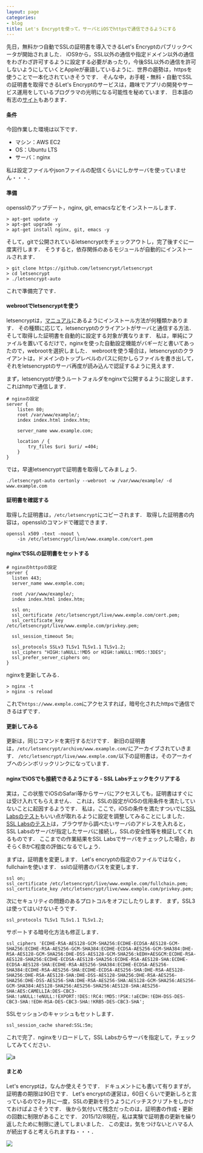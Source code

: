 ```yaml
---
layout: page
categories:
- blog
title: Let's Encryptを使って，サーバとiOSでhttpsで通信できるようにする
---
```


先日，無料かつ自動でSSLの証明書を導入できるLet's Encryptのパブリックベータが開始されました．
iOS9から，SSL以外の通信や指定ドメイン以外の通信をわざわざ許可するように設定する必要があったり，今後SSL以外の通信を許可しないようにしていくとAppleが豪語しているように．世界の趨勢は，httpsを使うことで一本化されていきそうです．
そんな中，お手軽・無料・自動でSSLの証明書を取得できるLet's Encryptのサービスは，趣味でアプリの開発やサービス運用をしているプログラマの光明になる可能性を秘めています．
日本語の有志の[サイト](https://letsencrypt.jp)もあります．

#### 条件
今回作業した環境は以下です．

 * マシン：AWS EC2
 * OS：Ubuntu LTS
 * サーバ：nginx

私は設定ファイルやjsonファイルの配信くらいにしかサーバを使っていません・・・．

#### 準備
opensslのアップデート，nginx, git, emacsなどをインストールします．

    > apt-get update -y
    > apt-get upgrade -y
    > apt-get install nginx, git, emacs -y
    
そして，gitで公開されているletsencryptをチェックアウトし，完了後すぐに一度実行します．
そうすると，依存関係のあるモジュールが自動的にインストールされます．

    > git clone https://github.com/letsencrypt/letsencrypt
    > cd letsencrypt
    > ./letsencrypt-auto

これで準備完了です．

#### webrootでletsencryptを使う
letsencryptは，[マニュアル](https://letsencrypt.readthedocs.org/en/latest/using.html#installation)にあるようにインストール方法が何種類かあります．
その種類に応じて，letsencryptのクライアントがサーバと通信する方法．そして取得した証明書を自動的に設定する対象が異なります．
私は，単純にファイルを置いてるだけで，nginxを使った自動設定機能がバギーだと書いてあったので，webrootを選択しました．
webrootを使う場合は，letsencryptのクライアントは，ドメインのトップレベルのパスに何かしらファイルを書き出して，それをletsencryptのサーバ再度が読み込んで認証するように見えます．

まず，letsencryptが使うルートフォルダをnginxで公開するように設定します．
これはhttpで通信します．

    # nginxの設定
    server {
	    listen 80;
	    root /var/www/example/;
	    index index.html index.htm;
	
	    server_name www.example.com;
	
	    location / {
	        try_files $uri $uri/ =404;
	    }
	}

では，早速letsencryptで証明書を取得してみましょう．

    ./letsencrypt-auto certonly --webroot -w /var/www/example/ -d www.example.com

#### 証明書を確認する
取得した証明書は，`/etc/letsencrypt`にコピーされます．
取得した証明書の内容は，opensslのコマンドで確認できます．

    openssl x509 -text -noout \
        -in /etc/letsencrypt/live/www.example.com/cert.pem 

#### nginxでSSLの証明書をセットする

    # nginxのhttpsの設定
	server {
	  listen 443;
	  server_name www.exmple.com;
	
	  root /var/www/example/;
	  index index.html index.htm;
	
	  ssl on;
	  ssl_certificate /etc/letsencrypt/live/www.exmple.com/cert.pem;
	  ssl_certificate_key /etc/letsencrypt/live/www.exmple.com/privkey.pem;
	
	  ssl_session_timeout 5m;
	
	  ssl_protocols SSLv3 TLSv1 TLSv1.1 TLSv1.2;
	  ssl_ciphers "HIGH:!aNULL:!MD5 or HIGH:!aNULL:!MD5:!3DES";
	  ssl_prefer_server_ciphers on;
	}
	
nginxを更新してみる．

    > nginx -t
    > nginx -s reload

これで`https://www.exmple.com`にアクセスすれば，暗号化されたhttpsで通信できるはずです．

#### 更新してみる
更新は，同じコマンドを実行するだけです．
新旧の証明書は，`/etc/letsencrypt/archive/www.example.com/`にアーカイブされていきます．
`/etc/letsencrypt/live/www.exmple.com/`以下の証明書は，そのアーカイブへのシンボリックリンクになっています．

#### nginxでiOSでも接続できるようにする - SSL Labsチェックをクリアする
実は，この状態でiOSのSafari等からサーバにアクセスしても，証明書はすぐには受け入れてもらえません．
これは，SSLの設定がiOSの信用条件を満たしていないことに起因するようです．
私は，ここで，iOSの条件を満たすついでに[SSL Labsのテスト](https://www.ssllabs.com/ssltest/)もいい点が取れるように設定を調整してみることにしました．
[SSL Labsのテスト](https://www.ssllabs.com/ssltest/)は，ブラウザから調べたいサーバのアドレスを入れると，SSL Labsのサーバが指定したサーバに接続し，SSLの安全性等を検証してくれるものです．
ここまでの作業結果をSSL Labsでサーバをチェックした場合，おそらくBかC程度の評価になるでしょう．

まずは，証明書を変更します．
Let's encryptの指定のファイルではなく，fullchainを使います．
sslの証明書のパスを変更します．

	ssl on;
	ssl_certificate /etc/letsencrypt/live/www.exmple.com/fullchain.pem;
	ssl_certificate_key /etc/letsencrypt/live/www.exmple.com/privkey.pem;
	
次にセキュリティの問題のあるプロトコルをオフにしたりします．
まず，SSL3は使ってはいけないそうです．

	ssl_protocols TLSv1 TLSv1.1 TLSv1.2;
	
サポートする暗号化方法も修正します．

    ssl_ciphers 'ECDHE-RSA-AES128-GCM-SHA256:ECDHE-ECDSA-AES128-GCM-SHA256:ECDHE-RSA-AES256-GCM-SHA384:ECDHE-ECDSA-AES256-GCM-SHA384:DHE-RSA-AES128-GCM-SHA256:DHE-DSS-AES128-GCM-SHA256:kEDH+AESGCM:ECDHE-RSA-AES128-SHA256:ECDHE-ECDSA-AES128-SHA256:ECDHE-RSA-AES128-SHA:ECDHE-ECDSA-AES128-SHA:ECDHE-RSA-AES256-SHA384:ECDHE-ECDSA-AES256-SHA384:ECDHE-RSA-AES256-SHA:ECDHE-ECDSA-AES256-SHA:DHE-RSA-AES128-SHA256:DHE-RSA-AES128-SHA:DHE-DSS-AES128-SHA256:DHE-RSA-AES256-SHA256:DHE-DSS-AES256-SHA:DHE-RSA-AES256-SHA:AES128-GCM-SHA256:AES256-GCM-SHA384:AES128-SHA256:AES256-SHA256:AES128-SHA:AES256-SHA:AES:CAMELLIA:DES-CBC3-SHA:!aNULL:!eNULL:!EXPORT:!DES:!RC4:!MD5:!PSK:!aECDH:!EDH-DSS-DES-CBC3-SHA:!EDH-RSA-DES-CBC3-SHA:!KRB5-DES-CBC3-SHA';

SSLセッションのキャッシュもセットします．

	ssl_session_cache shared:SSL:5m;
	
これで完了．nginxをリロードして，SSL Labsからサーバを指定して，チェックしてみてください．

![a](https://sonson.s3.amazonaws.com/SSL_Server_Test__api2_sonson_jp__Powered_by_Qualys_SSL_Labs_.png)

#### まとめ
Let's encryptは，なんか使えそうです．
ドキュメントにも書いて有りますが，証明書の期限は90日です．
Let's encryptの運営は，60日くらいで更新しろと言っているので2ヶ月に一度，SSLの更新を行うようにバッチスクリプトをしかけておけばよさそうです．
後から気付いて残念だったのは，証明書の作成・更新の回数に制限があることです．
2015/12/8現在，私は実験で証明書の更新を繰り返したために制限に達してしまいました．
この変は，気をつけないとハマる人が続出すると考えられますね・・・．

[![](https://sonson.s3.amazonaws.com/Public_beta_rate_limits_-_Issuance_Tech_-_Let_s_Encrypt_Community_Support.png)](https://community.letsencrypt.org/t/public-beta-rate-limits/4772/3)


